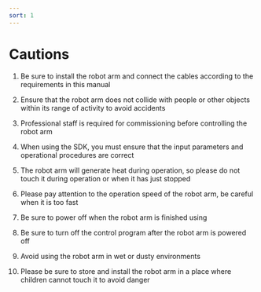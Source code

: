 ```yaml
---
sort: 1
---
```


# Cautions

1. Be sure to install the robot arm and connect the cables according to the requirements in this manual

2. Ensure that the robot arm does not collide with people or other objects within its range of activity to avoid accidents

3. Professional staff is required for commissioning before controlling the robot arm

4. When using the SDK, you must ensure that the input parameters and operational procedures are correct

5. The robot arm will generate heat during operation, so please do not touch it during operation or when it has just stopped

6. Please pay attention to the operation speed of the robot arm, be careful when it is too fast

7. Be sure to power off when the robot arm is finished using

8. Be sure to turn off the control program after the robot arm is powered off

9. Avoid using the robot arm in wet or dusty environments

10. Please be sure to store and install the robot arm in a place where children cannot touch it to avoid danger

